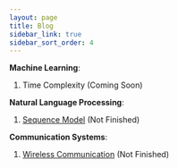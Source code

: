 ```yaml
---
layout: page
title: Blog
sidebar_link: true
sidebar_sort_order: 4
---
```


**Machine Learning**:
1. Time Complexity (Coming Soon)

**Natural Language Processing**: 
1. <a href='/assets/files/Sequence_Models.pdf'>Sequence Model</a> (Not Finished)

**Communication Systems**:
1. <a href='/assets/files/Wireless_Communication.pdf'>Wireless Communication</a> (Not Finished)

